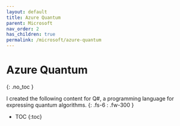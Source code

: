 ```yaml
---
layout: default
title: Azure Quantum
parent: Microsoft
nav_order: 2
has_children: true
permalink: /microsoft/azure-quantum
---
```


# Azure Quantum
{: .no_toc }

I created the following content for Q#, a programming language for expressing quantum algorithms.
{: .fs-6 : .fw-300 }

- TOC
{:toc}